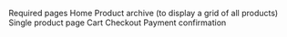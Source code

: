 Required pages
Home
Product archive (to display a grid of all products)
Single product page
Cart
Checkout
Payment confirmation
